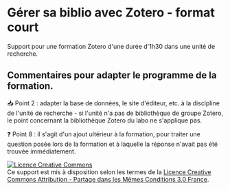 # Gérer sa biblio avec Zotero - format court

Support pour une formation Zotero d'une durée d'1h30 dans une unité de recherche.

## Commentaires pour adapter le programme de la formation.

:inbox_tray: Point 2 : adapter la base de données, le site d'éditeur, etc. à la discipline de l'unité de recherche - si l'unité n'a pas de bibliothèque de groupe Zotero, le point concernant la bibliothèque Zotero du labo ne s'applique pas.

:question: Point 8 : il s'agit d'un ajout ultérieur à la formation, pour traiter une question posée lors de la formation et à laquelle la réponse n'avait pas été trouvée immédiatement.

<a rel="license" href="http://creativecommons.org/licenses/by-sa/3.0/fr/"><img alt="Licence Creative Commons" style="border-width:0" src="https://i.creativecommons.org/l/by-sa/3.0/fr/88x31.png" /></a><br />Ce support est mis à disposition selon les termes de la <a rel="license" href="http://creativecommons.org/licenses/by-sa/3.0/fr/">Licence Creative Commons Attribution -  Partage dans les Mêmes Conditions 3.0 France</a>.

